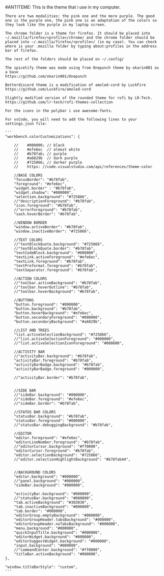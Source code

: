 #ANTITEME:
    This is the theme that i use in my computer.
    
    There are two modalities: the pink one and the more purple. The good one is the purple one, the pink one is an adaptation of the colors so they look like the purple in my laptop screen.

    The chrome folder is a theme for firefox. It should be placed into ~/.mozilla/firefox/<profile>/chrome/ and the chrome folder should be placed into ~/.mozilla/firefox/<profile>/ (in my case). You can check where is your .mozilla folder by typing about:profiles in the address bar of firefox.

    The rest of the folders should be placed on ~/.config/

    The spicetify theme was made using from Onepunch theme by okarin001 as a base
    https://github.com/okarin001/Onepunch

    Betterdiscord theme is a modification of amoled-cord by LuckFire
    https://github.com/LuckFire/amoled-cord

    Slightly modified version of the rounded theme for rofi by LR-Tech.
    https://github.com/lr-tech/rofi-themes-collection

    For the icons in the polybar i use awesome-fonts.

    For vsCode, you will need to add the following lines to your settings.json file:

    '''
    "workbench.colorCustomizations": {
        
        //    #000000; // black
        //    #efe6ec  // almost white
        //    #b78fab; // purple
        //    #a6829b  // dark purple
        //    #725866; // darker purple   
        //    https: //code.visualstudio.com/api/references/theme-color
        
        //BASE COLORS
        "focusBorder": "#b78fab",
        "foreground": "#efe6ec",
        "widget.border" : "#b78fab",
        "widget.shadow": "#000000",
        "selection.background": "#725866",
        //"descriptionForeground": "#b78fab",
        "icon.foreground": "#b78fab",
        //"errorForeground": "#b78fab",
        "sash.hoverBorder": "#b78fab",

        //WINDOW BORDER
        "window.activeBorder": "#b78fab",
        "window.inactiveBorder": "#725866",

        //TEXT COLORS
        //"textBlockQuote.background": "#725866",
        //"textBlockQuote.border": "#b78fab",
        "textCodeBlock.background": "#000000",
        "textLink.activeForeground": "#efe6ec",
        "textLink.foreground": "#b78fab",
        "textPreformat.foreground": "#b78fab",
        "textSeparator.foreground": "#b78fab",

        //ACTION COLORS
        //"toolbar.activeBackground": "#b78fab",
        //"toolbar.hoverOutline": "#b78fab",
        //"toolbar.hoverBackground": "#b78fab", 

        //BUTTONS
        "button.foreground": "#000000",
        "button.background": "#b78fab",
        "button.hoverBackground": "#efe6ec",
        "button.secondaryForeground": "#000000",
        "button.secondaryBackground": "#a6829b",

        //LIST AND TREES
        "list.activeSelectionBackground": "#725866",
        //"list.activeSelectionForeground": "#000000",
        //"list.activeSelectionIconForeground": "#000000",

        //ACTIVITY BAR
        //"activityBar.background": "#b78fab",
        "activityBar.foreground": "#b78fab",
        "activityBarBadge.background": "#b78fab",
        "activityBarBadge.foreground": "#000000",
        
        //"activityBar.border": "#b78fab",


        //SIDE BAR
        //"sideBar.background": "#000000",
        //"sideBar.foreground": "#efe6ec",
        //"sideBar.border": "#b78fab",

        //STATUS BAR COLORS
        "statusBar.background": "#b78fab",
        "statusBar.foreground": "#000000",
        //"statusBar.debuggingBackground": "#b78fab",

        //EDITOR 
        "editor.foreground": "#efe6ec",
        "editorLineNumber.foreground": "#b78fab",
        //"editorCursor.background": "#ff0000",
        "editorCursor.foreground": "#b78fab",
        "editor.selectionBackground": "#725866",
        //"editor.selectionHighlightBackground": "#b78fab44",


        //BACKGROUND COLORS
        "editor.background": "#000000",
        //"panel.background": "#000000",
        "sideBar.background": "#000000",
        
        "activityBar.background": "#000000",
        //"statusBar.background": "#000000",
        "tab.activeBackground": "#303030",
        "tab.inactiveBackground": "#000000",
        "tab.border": "#000000",
        "editorGroup.emptyBackground": "#000000",
        "editorGroupHeader.tabsBackground": "#000000",
        "editorGroupHeader.noTabsBackground": "#000000",
        "menu.background": "#000000",
        "quickInputTitle.background": "#000000",
        "editorWidget.background": "#000000",
        "editorSuggestWidget.background": "#000000",
        "input.background": "#000000",
        //"commandCenter.background": "#ff0000",
        "titleBar.activeBackground": "#000000",
    },

    "window.titleBarStyle": "custom",
    '''

    